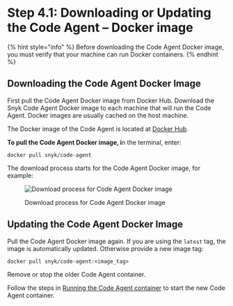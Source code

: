 # Step 4.1: Downloading or Updating the Code Agent – Docker image

{% hint style="info" %}
Before downloading the Code Agent Docker image, you must verify that your machine can run Docker containers.
{% endhint %}

## **Downloading the Code Agent Docker Image**

First pull the Code Agent Docker image from Docker Hub. Download the Snyk Code Agent Docker image to each machine that will run the Code Agent. Docker images are usually cached on the host machine.

The Docker image of the Code Agent is located at [Docker Hub](https://hub.docker.com/r/snyk/code-agent/).

**To pull the Code Agent Docker image, i**n the terminal, enter:

```
docker pull snyk/code-agent
```

The download process starts for the Code Agent Docker image, for example:

<figure><img src="../../../../../.gitbook/assets/Code Agent - Pull docker image - New.png" alt="Download process for Code Agent Docker image"><figcaption><p>Download process for Code Agent Docker image</p></figcaption></figure>

## Updating the Code Agent Docker Image

Pull the Code Agent Docker image again. If you are using the `latest` tag, the image is automatically updated. Otherwise provide a new image tag:

```
docker pull snyk/code-agent:<image_tag>
```

Remove or stop the older Code Agent container.

Follow the steps in [Running the Code Agent container](step-4.2-running-the-code-agent-container.md) to start the new Code Agent container.
